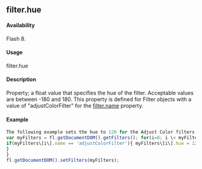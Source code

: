 ## filter.hue

#### Availability

Flash 8.

#### Usage

filter.hue

#### Description

Property; a float value that specifies the hue of the filter. Acceptable values are between -180 and 180. This property is defined for Filter objects with a value of "adjustColorFilter" for the [filter.name](#_bookmark440) property.

#### Example

```javascript
The following example sets the hue to 120 for the Adjust Color filters on the selected object(s):
var myFilters = fl.getDocumentDOM().getFilters(); for(i=0; i \< myFilters.length; i++){
if(myFilters\[i\].name == 'adjustColorFilter'){ myFilters\[i\].hue = 120;
}
}
fl.getDocumentDOM().setFilters(myFilters);

```